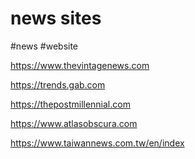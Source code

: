 # news sites

#news
#website

https://www.thevintagenews.com

https://trends.gab.com

https://thepostmillennial.com

https://www.atlasobscura.com

https://www.taiwannews.com.tw/en/index